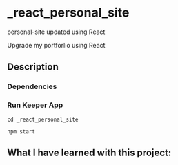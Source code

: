 # _react_personal_site
personal-site updated using React

Upgrade my portforlio using React



## Description
        
### Dependencies

### Run Keeper App 
```
cd _react_personal_site     
```
```
npm start
```

## What I have learned with this project:
